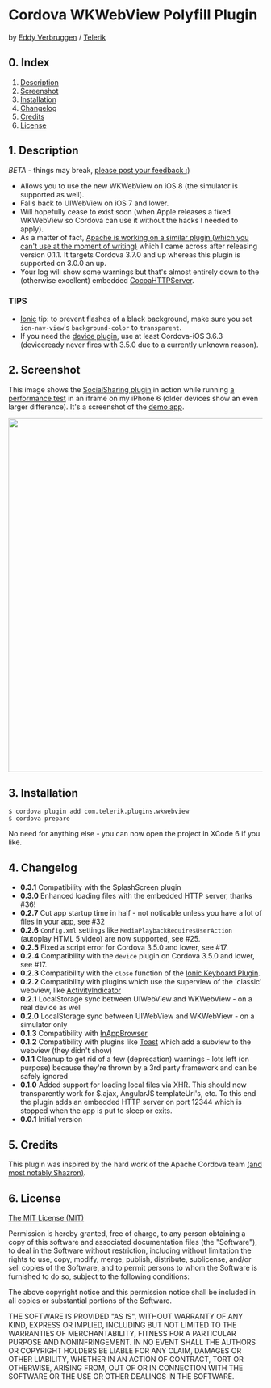 # Cordova WKWebView Polyfill Plugin
by [Eddy Verbruggen](http://twitter.com/eddyverbruggen) / [Telerik](http://www.telerik.com)

## 0. Index

1. [Description](#1-description)
2. [Screenshot](#2-screenshot)
3. [Installation](#3-installation)
4. [Changelog](#4-changelog)
5. [Credits](#5-credits)
6. [License](#6-license)

## 1. Description

_BETA_ - things may break, [please post your feedback :)](https://github.com/EddyVerbruggen/cordova-plugin-wkwebview/issues)

* Allows you to use the new WKWebView on iOS 8 (the simulator is supported as well).
* Falls back to UIWebView on iOS 7 and lower.
* Will hopefully cease to exist soon (when Apple releases a fixed WKWebView so Cordova can use it without the hacks I needed to apply).
* As a matter of fact, [Apache is working on a similar plugin (which you can't use at the moment of writing)](https://github.com/apache/cordova-plugins/tree/master/wkwebview-engine) which I came across after releasing version 0.1.1. It targets Cordova 3.7.0 and up whereas this plugin is supported on 3.0.0 an up. 
* Your log will show some warnings but that's almost entirely down to the (otherwise excellent) embedded [CocoaHTTPServer](https://github.com/robbiehanson/CocoaHTTPServer).

### TIPS

* [Ionic](http://ionicframework.com/) tip: to prevent flashes of a black background, make sure you set `ion-nav-view`'s `background-color` to `transparent`.
* If you need the [device plugin](org.apache.cordova.device), use at least Cordova-iOS 3.6.3 (deviceready never fires with 3.5.0 due to a currently unknown reason).

## 2. Screenshot
This image shows the [SocialSharing plugin](https://github.com/EddyVerbruggen/SocialSharing-PhoneGap-Plugin) in action while running [a performance test](https://www.scirra.com/demos/c2/particles/) in an iframe on my iPhone 6 (older devices show an even larger difference).
It's a screenshot of the [demo app](demo/index.html).

<img src="https://raw.githubusercontent.com/Telerik-Verified-Plugins/WKWebView/master/screenshots/UIWebView-vs-WKWebView.png" width="700"/>

## 3. Installation

```
$ cordova plugin add com.telerik.plugins.wkwebview
$ cordova prepare
```

No need for anything else - you can now open the project in XCode 6 if you like.

## 4. Changelog
* __0.3.1__  Compatibility with the SplashScreen plugin
* __0.3.0__  Enhanced loading files with the embedded HTTP server, thanks #36!
* __0.2.7__  Cut app startup time in half - not noticable unless you have a lot of files in your app, see #32
* __0.2.6__  `Config.xml` settings like `MediaPlaybackRequiresUserAction` (autoplay HTML 5 video) are now supported, see #25.
* __0.2.5__  Fixed a script error for Cordova 3.5.0 and lower, see #17.
* __0.2.4__  Compatibility with the `device` plugin on Cordova 3.5.0 and lower, see #17.
* __0.2.3__  Compatibility with the `close` function of the [Ionic Keyboard Plugin](https://github.com/driftyco/ionic-plugins-keyboard).
* __0.2.2__  Compatibility with plugins which use the superview of the 'classic' webview, like [ActivityIndicator](https://github.com/Initsogar/cordova-activityindicator)
* __0.2.1__  LocalStorage sync between UIWebView and WKWebView - on a real device as well
* __0.2.0__  LocalStorage sync between UIWebView and WKWebView - on a simulator only
* __0.1.3__  Compatibility with [InAppBrowser](https://github.com/apache/cordova-plugin-inappbrowser)
* __0.1.2__  Compatibility with plugins like [Toast](https://github.com/EddyVerbruggen/Toast-PhoneGap-Plugin) which add a subview to the webview (they didn't show)
* __0.1.1__  Cleanup to get rid of a few (deprecation) warnings - lots left (on purpose) because they're thrown by a 3rd party framework and can be safely ignored
* __0.1.0__  Added support for loading local files via XHR. This should now transparently work for $.ajax, AngularJS templateUrl's, etc. To this end the plugin adds an embedded HTTP server on port 12344 which is stopped when the app is put to sleep or exits.
* __0.0.1__  Initial version

## 5. Credits
This plugin was inspired by the hard work of the Apache Cordova team [(and most notably Shazron)](https://github.com/shazron/WKWebViewFIleUrlTest).

## 6. License

[The MIT License (MIT)](http://www.opensource.org/licenses/mit-license.html)

Permission is hereby granted, free of charge, to any person obtaining a copy
of this software and associated documentation files (the "Software"), to deal
in the Software without restriction, including without limitation the rights
to use, copy, modify, merge, publish, distribute, sublicense, and/or sell
copies of the Software, and to permit persons to whom the Software is
furnished to do so, subject to the following conditions:

The above copyright notice and this permission notice shall be included in
all copies or substantial portions of the Software.

THE SOFTWARE IS PROVIDED "AS IS", WITHOUT WARRANTY OF ANY KIND, EXPRESS OR
IMPLIED, INCLUDING BUT NOT LIMITED TO THE WARRANTIES OF MERCHANTABILITY,
FITNESS FOR A PARTICULAR PURPOSE AND NONINFRINGEMENT. IN NO EVENT SHALL THE
AUTHORS OR COPYRIGHT HOLDERS BE LIABLE FOR ANY CLAIM, DAMAGES OR OTHER
LIABILITY, WHETHER IN AN ACTION OF CONTRACT, TORT OR OTHERWISE, ARISING FROM,
OUT OF OR IN CONNECTION WITH THE SOFTWARE OR THE USE OR OTHER DEALINGS IN
THE SOFTWARE.
